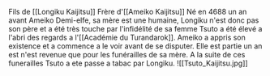 Fils de [[Longiku Kaijitsu]]
Frère d'[[Ameiko Kaijitsu]]
Né en 4688 un an avant Ameiko
Demi-elfe, sa mère est une humaine, Longiku n'est donc pas son père et a été très touche par l'infidélité de sa femme
Tsuto a été élevé a l'abri des regards a l'[[Académie du Turandarok]]. Ameiko a appris son existence et a commence a le voir avant de se disputer. Elle est partie un an est n'est revenue que pour les funérailles de sa mère.
A la suite de ces funerailles Tsuto a ete passe a tabac par Longiku.
![[Tsuto_Kaijitsu.jpg]]